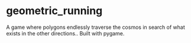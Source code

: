 # geometric_running
A game where polygons endlessly traverse the cosmos in search of what exists in the other directions.. Built with pygame.
